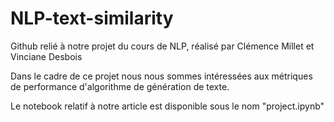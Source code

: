 # NLP-text-similarity
Github relié à notre projet du cours de NLP, réalisé par Clémence Millet et Vinciane Desbois

Dans le cadre de ce projet nous nous sommes intéressées aux métriques de performance d'algorithme de génération de texte. 

Le notebook relatif à notre article est disponible sous le nom "project.ipynb"

